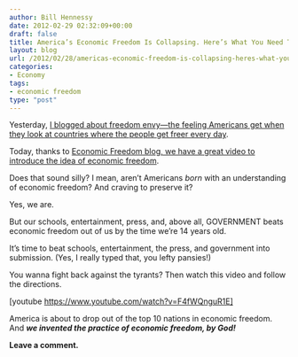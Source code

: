 ```yaml
---
author: Bill Hennessy
date: 2012-02-29 02:32:09+00:00
draft: false
title: America’s Economic Freedom Is Collapsing. Here’s What You Need To Know | Video
layout: blog
url: /2012/02/28/americas-economic-freedom-is-collapsing-heres-what-you-need-to-know-video-2/
categories:
- Economy
tags:
- economic freedom
type: "post"
---
```


Yesterday, [I blogged about freedom envy—the feeling Americans get when they look at countries where the people get freer every day](https://hennessysview.com/liberty-movement/when-did-we-stop-getting-freer-in-america/). 

Today, thanks to [Economic Freedom blog, we have a great video to introduce the idea of economic freedom](https://www.economicfreedom.org/2011/10/11/episode-two-economic-freedom-in-america-today/).

Does that sound silly? I mean, aren’t Americans _born_ with an understanding of economic freedom? And craving to preserve it?

Yes, we are.

But our schools, entertainment, press, and, above all, GOVERNMENT beats economic freedom out of us by the time we’re 14 years old. 

It’s time to beat schools, entertainment, the press, and government into submission. (Yes, I really typed that, you lefty pansies!)

You wanna fight back against the tyrants? Then watch this video and follow the directions. 

[youtube https://www.youtube.com/watch?v=F4fWQnguR1E]

America is about to drop out of the top 10 nations in economic freedom. And **_we invented the practice of economic freedom, by God!_**

**Leave a comment.**
